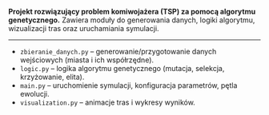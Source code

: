 

 **Projekt rozwiązujący problem komiwojażera (TSP) za pomocą algorytmu genetycznego.**
 Zawiera moduły do generowania danych, logiki algorytmu, wizualizacji tras oraz uruchamiania symulacji.

---


* `zbieranie_danych.py` – generowanie/przygotowanie danych wejściowych (miasta i ich współrzędne).
* `logic.py` – logika algorytmu genetycznego (mutacja, selekcja, krzyżowanie, elita).
* `main.py` – uruchomienie symulacji, konfiguracja parametrów, pętla ewolucji.
* `visualization.py` – animacje tras i wykresy wyników.

